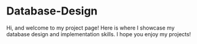 # Database-Design
Hi, and welcome to my project page! Here is where I showcase my database design and implementation skills. I hope you enjoy my projects!
